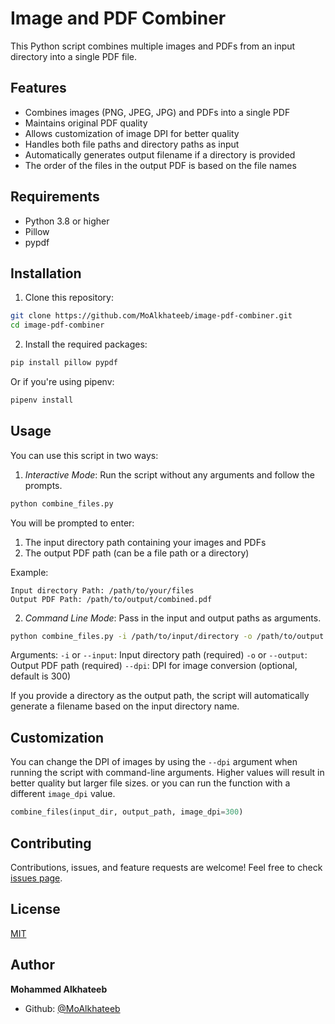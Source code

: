 # Image and PDF Combiner

This Python script combines multiple images and PDFs from an input directory into a single PDF file.

## Features

- Combines images (PNG, JPEG, JPG) and PDFs into a single PDF
- Maintains original PDF quality
- Allows customization of image DPI for better quality
- Handles both file paths and directory paths as input
- Automatically generates output filename if a directory is provided
- The order of the files in the output PDF is based on the file names
  
## Requirements

- Python 3.8 or higher
- Pillow
- pypdf

## Installation

1. Clone this repository:
```bash
git clone https://github.com/MoAlkhateeb/image-pdf-combiner.git
cd image-pdf-combiner
```

2. Install the required packages: 
   
```bash
pip install pillow pypdf
```

Or if you're using pipenv:
```bash
pipenv install
```

## Usage

You can use this script in two ways:

1. *Interactive Mode*: Run the script without any arguments and follow the prompts.

```bash
python combine_files.py
```

You will be prompted to enter:
1. The input directory path containing your images and PDFs
2. The output PDF path (can be a file path or a directory)

Example:
```
Input directory Path: /path/to/your/files
Output PDF Path: /path/to/output/combined.pdf
```

2. *Command Line Mode*: Pass in the input and output paths as arguments.

```bash
python combine_files.py -i /path/to/input/directory -o /path/to/output.pdf --dpi 600
```

Arguments:
`-i` or `--input`: Input directory path (required)
`-o` or `--output`: Output PDF path (required)
`--dpi`: DPI for image conversion (optional, default is 300)

If you provide a directory as the output path, the script will automatically generate a filename based on the input directory name.

## Customization

You can change the DPI of images by using the `--dpi` argument when running the script with command-line arguments. Higher values will result in better quality but larger file sizes. or you can run the function with a different `image_dpi` value.

```python
combine_files(input_dir, output_path, image_dpi=300)
```

## Contributing

Contributions, issues, and feature requests are welcome! Feel free to check [issues page](https://github.com/MoAlkhateeb/image-pdf-combiner/issues).

## License

[MIT](https://choosealicense.com/licenses/mit/)

## Author

**Mohammed Alkhateeb**

- Github: [@MoAlkhateeb](https://github.com/MoAlkhateeb)